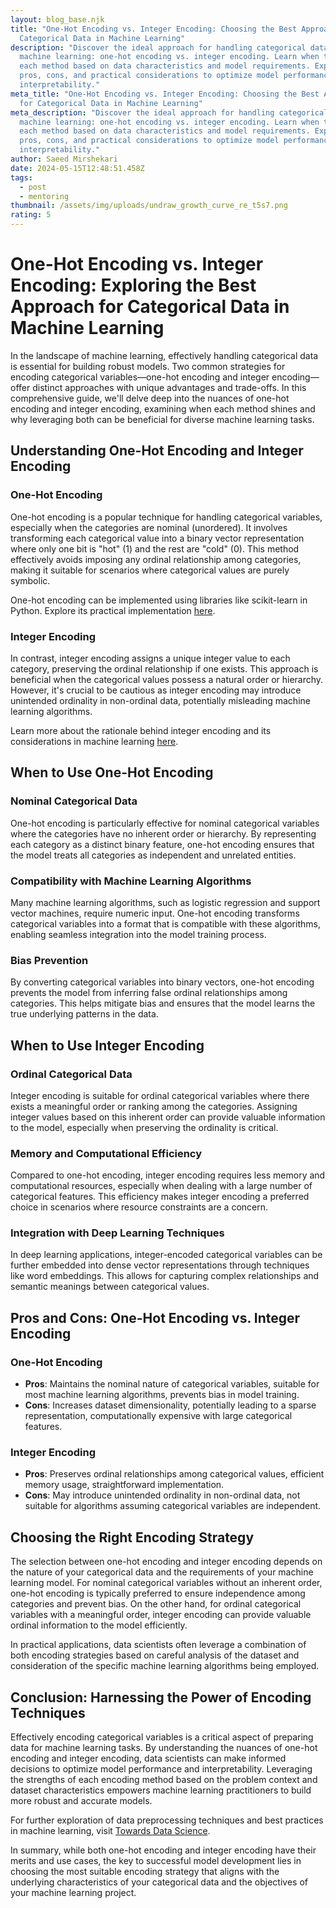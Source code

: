 ```yaml
---
layout: blog_base.njk
title: "One-Hot Encoding vs. Integer Encoding: Choosing the Best Approach for
  Categorical Data in Machine Learning"
description: "Discover the ideal approach for handling categorical data in
  machine learning: one-hot encoding vs. integer encoding. Learn when to use
  each method based on data characteristics and model requirements. Explore
  pros, cons, and practical considerations to optimize model performance and
  interpretability."
meta_title: "One-Hot Encoding vs. Integer Encoding: Choosing the Best Approach
  for Categorical Data in Machine Learning"
meta_description: "Discover the ideal approach for handling categorical data in
  machine learning: one-hot encoding vs. integer encoding. Learn when to use
  each method based on data characteristics and model requirements. Explore
  pros, cons, and practical considerations to optimize model performance and
  interpretability."
author: Saeed Mirshekari
date: 2024-05-15T12:48:51.458Z
tags:
  - post
  - mentoring
thumbnail: /assets/img/uploads/undraw_growth_curve_re_t5s7.png
rating: 5
---
```

# One-Hot Encoding vs. Integer Encoding: Exploring the Best Approach for Categorical Data in Machine Learning

In the landscape of machine learning, effectively handling categorical data is essential for building robust models. Two common strategies for encoding categorical variables—one-hot encoding and integer encoding—offer distinct approaches with unique advantages and trade-offs. In this comprehensive guide, we'll delve deep into the nuances of one-hot encoding and integer encoding, examining when each method shines and why leveraging both can be beneficial for diverse machine learning tasks.

## Understanding One-Hot Encoding and Integer Encoding

### One-Hot Encoding

One-hot encoding is a popular technique for handling categorical variables, especially when the categories are nominal (unordered). It involves transforming each categorical value into a binary vector representation where only one bit is "hot" (1) and the rest are "cold" (0). This method effectively avoids imposing any ordinal relationship among categories, making it suitable for scenarios where categorical values are purely symbolic.

One-hot encoding can be implemented using libraries like scikit-learn in Python. Explore its practical implementation [here](https://scikit-learn.org/stable/modules/generated/sklearn.preprocessing.OneHotEncoder.html).

### Integer Encoding

In contrast, integer encoding assigns a unique integer value to each category, preserving the ordinal relationship if one exists. This approach is beneficial when the categorical values possess a natural order or hierarchy. However, it's crucial to be cautious as integer encoding may introduce unintended ordinality in non-ordinal data, potentially misleading machine learning algorithms.

Learn more about the rationale behind integer encoding and its considerations in machine learning [here](https://machinelearningmastery.com/why-one-hot-encode-data-in-machine-learning/).

## When to Use One-Hot Encoding

### Nominal Categorical Data

One-hot encoding is particularly effective for nominal categorical variables where the categories have no inherent order or hierarchy. By representing each category as a distinct binary feature, one-hot encoding ensures that the model treats all categories as independent and unrelated entities.

### Compatibility with Machine Learning Algorithms

Many machine learning algorithms, such as logistic regression and support vector machines, require numeric input. One-hot encoding transforms categorical variables into a format that is compatible with these algorithms, enabling seamless integration into the model training process.

### Bias Prevention

By converting categorical variables into binary vectors, one-hot encoding prevents the model from inferring false ordinal relationships among categories. This helps mitigate bias and ensures that the model learns the true underlying patterns in the data.

## When to Use Integer Encoding

### Ordinal Categorical Data

Integer encoding is suitable for ordinal categorical variables where there exists a meaningful order or ranking among the categories. Assigning integer values based on this inherent order can provide valuable information to the model, especially when preserving the ordinality is critical.

### Memory and Computational Efficiency

Compared to one-hot encoding, integer encoding requires less memory and computational resources, especially when dealing with a large number of categorical features. This efficiency makes integer encoding a preferred choice in scenarios where resource constraints are a concern.

### Integration with Deep Learning Techniques

In deep learning applications, integer-encoded categorical variables can be further embedded into dense vector representations through techniques like word embeddings. This allows for capturing complex relationships and semantic meanings between categorical values.

## Pros and Cons: One-Hot Encoding vs. Integer Encoding

### One-Hot Encoding

- **Pros**: Maintains the nominal nature of categorical variables, suitable for most machine learning algorithms, prevents bias in model training.
- **Cons**: Increases dataset dimensionality, potentially leading to a sparse representation, computationally expensive with large categorical features.

### Integer Encoding

- **Pros**: Preserves ordinal relationships among categorical values, efficient memory usage, straightforward implementation.
- **Cons**: May introduce unintended ordinality in non-ordinal data, not suitable for algorithms assuming categorical variables are independent.

## Choosing the Right Encoding Strategy

The selection between one-hot encoding and integer encoding depends on the nature of your categorical data and the requirements of your machine learning model. For nominal categorical variables without an inherent order, one-hot encoding is typically preferred to ensure independence among categories and prevent bias. On the other hand, for ordinal categorical variables with a meaningful order, integer encoding can provide valuable ordinal information to the model efficiently.

In practical applications, data scientists often leverage a combination of both encoding strategies based on careful analysis of the dataset and consideration of the specific machine learning algorithms being employed.

## Conclusion: Harnessing the Power of Encoding Techniques

Effectively encoding categorical variables is a critical aspect of preparing data for machine learning tasks. By understanding the nuances of one-hot encoding and integer encoding, data scientists can make informed decisions to optimize model performance and interpretability. Leveraging the strengths of each encoding method based on the problem context and dataset characteristics empowers machine learning practitioners to build more robust and accurate models.

For further exploration of data preprocessing techniques and best practices in machine learning, visit [Towards Data Science](https://towardsdatascience.com/).

In summary, while both one-hot encoding and integer encoding have their merits and use cases, the key to successful model development lies in choosing the most suitable encoding strategy that aligns with the underlying characteristics of your categorical data and the objectives of your machine learning project.